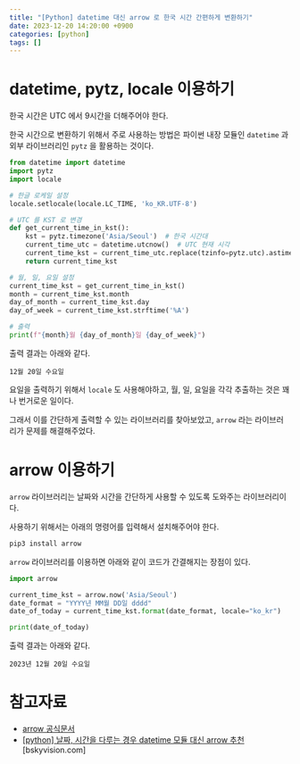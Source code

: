 ```yaml
---
title: "[Python] datetime 대신 arrow 로 한국 시간 간편하게 변환하기"
date: 2023-12-20 14:20:00 +0900
categories: [python]
tags: []
---
```


# datetime, pytz, locale 이용하기

한국 시간은 UTC 에서 9시간을 더해주어야 한다.

한국 시간으로 변환하기 위해서 주로 사용하는 방법은 파이썬 내장 모듈인 `datetime` 과 외부 라이브러리인 `pytz` 을 활용하는 것이다.

```python
from datetime import datetime
import pytz
import locale

# 한글 로케일 설정
locale.setlocale(locale.LC_TIME, 'ko_KR.UTF-8')

# UTC 를 KST 로 변경
def get_current_time_in_kst():
    kst = pytz.timezone('Asia/Seoul')  # 한국 시간대
    current_time_utc = datetime.utcnow()  # UTC 현재 시각
    current_time_kst = current_time_utc.replace(tzinfo=pytz.utc).astimezone(kst)  # UTC 시각을 한국 시간대로 변환
    return current_time_kst

# 월, 일, 요일 설정
current_time_kst = get_current_time_in_kst()
month = current_time_kst.month
day_of_month = current_time_kst.day
day_of_week = current_time_kst.strftime('%A')

# 출력
print(f"{month}월 {day_of_month}일 {day_of_week}")
```

출력 결과는 아래와 같다.

```
12월 20일 수요일
```

요일을 출력하기 위해서 `locale` 도 사용해야하고, 월, 일, 요일을 각각 추출하는 것은 꽤나 번거로운 일이다.

그래서 이를 간단하게 출력할 수 있는 라이브러리를 찾아보았고, `arrow` 라는 라이브러리가 문제를 해결해주었다.

# arrow 이용하기

`arrow` 라이브러리는 날짜와 시간을 간단하게 사용할 수 있도록 도와주는 라이브러리이다.

사용하기 위해서는 아래의 명령어를 입력해서 설치해주어야 한다.

```bash
pip3 install arrow
```

`arrow` 라이브러리를 이용하면 아래와 같이 코드가 간결해지는 장점이 있다.

```python
import arrow

current_time_kst = arrow.now('Asia/Seoul')
date_format = "YYYY년 MM월 DD일 dddd"
date_of_today = current_time_kst.format(date_format, locale="ko_kr")

print(date_of_today)
```

출력 결과는 아래와 같다. 

```
2023년 12월 20일 수요일
```

# 참고자료

- [arrow 공식문서](https://arrow.readthedocs.io/en/latest/guide.html#format)
- [[python] 날짜, 시간을 다루는 경우 datetime 모듈 대신 arrow 추천](https://bskyvision.com/entry/python-%EB%82%A0%EC%A7%9C-%EC%8B%9C%EA%B0%84%EC%9D%84-%EB%8B%A4%EB%A3%A8%EB%8A%94-datetime-%EB%AA%A8%EB%93%88-%EB%8C%80%EC%8B%A0-arrow-%EC%B6%94%EC%B2%9C) [bskyvision.com]
